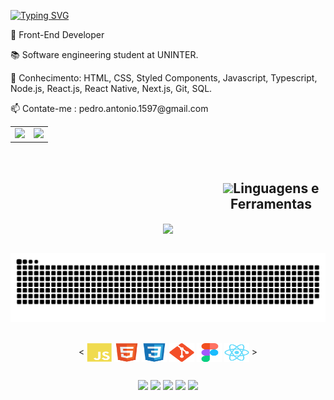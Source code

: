 [![Typing SVG](https://readme-typing-svg.herokuapp.com?color=FFF&lines=Opaa%2C+eae+Pedro+Antonny+aqui!+👋)](https://git.io/typing-svg)

<div>
 <p text-align="left">🔭 Front-End Developer</p>
 <p>📚 Software engineering student at UNINTER.</p>
 <p>🌱 Conhecimento: HTML, CSS, Styled Components, Javascript, Typescript, Node.js, React.js, React Native, Next.js, Git, SQL.</p>
 <p>📫 Contate-me : pedro.antonio.1597@gmail.com</p>
</div>

 <table>
  <tr>
    <td>
      <img height="180em" src="https://github-readme-stats.vercel.app/api?username=PedroAntonny&show_icons=true&theme=tokyonight&count_private=true"/>
    </td>
    <td>
      <img height="180em" src="https://github-readme-stats.vercel.app/api/top-langs/?username=PedroAntonny&layout=compact&langs_count=7&theme=tokyonight"/>
    </td>
  </tr>
</table>


</div>
 
<div align='center' style="display: inline_block align: center">
 <br/>
 <h2 style="margin-left: 330px"><img width="36" src="https://media1.giphy.com/media/IauL6LvGNlT3ffhcqq/giphy.gif">Linguagens e Ferramentas</h2>
<div style="display: inline_block" align="center">
<img align="center" src="https://skillicons.dev/icons?i=linux,powershell,git,vscode,javascript,typescript,css,html,react,nextjs,nodejs,styledcomponents,vercel,bash,github,redux,vite,ai,ps,pr,mysql,figma,xd,maven" />
  
<br/>
<br/>

![Snake animation](https://github.com/brunorafaeI/brunorafaeI/blob/output/github-contribution-grid-snake.svg)

 <br>
<
  <img align="center" alt="Ph-Js" height="30" width="40" src="https://raw.githubusercontent.com/devicons/devicon/master/icons/javascript/javascript-plain.svg">
  <img align="center" alt="Ph-HTML" height="30" width="40" src="https://raw.githubusercontent.com/devicons/devicon/master/icons/html5/html5-original.svg">
  <img align="center" alt="Ph-CSS" height="30" width="40" src="https://raw.githubusercontent.com/devicons/devicon/master/icons/css3/css3-original.svg">
  <img align="center" alt="Ph-Git" height="30" width="40" src="https://raw.githubusercontent.com/devicons/devicon/master/icons/git/git-original.svg">
  <img align="center" alt="Ph-Figma" height="30" width="40" src="https://raw.githubusercontent.com/devicons/devicon/master/icons/figma/figma-original.svg">
  <img align="center" alt="Ph-React" height="30" width="40" src="https://raw.githubusercontent.com/devicons/devicon/master/icons/react/react-original.svg"> >
  <img align="right" alt="" src="">
</div>
 
  ##
 
<div align="center">
 
  <a href="https://www.youtube.com/channel/UCUa_Um_p-EC4JHXWFunEjjA" target="_blank"><img src="https://img.shields.io/badge/YouTube-FF0000?style=for-the-badge&logo=youtube&logoColor=white" target="_blank"></a>
  <a href="https://www.instagram.com/peh.antonny/" target="_blank"><img src="https://img.shields.io/badge/-Instagram-%23E4405F?style=for-the-badge&logo=instagram&logoColor=white" target="_blank"></a>
 	<a href="https://www.twitch.tv/sagatyofdarkxd" target="_blank"><img src="https://img.shields.io/badge/Twitch-9146FF?style=for-the-badge&logo=twitch&logoColor=white" target="_blank"></a>
  <a href = "mailto:pedro.antonio.1597@gmail.com"><img src="https://img.shields.io/badge/Gmail-D14836?style=for-the-badge&logo=gmail&logoColor=white" target="_blank"></a>
  <a href="https://www.linkedin.com/in/pedro-antonio-5853832b0/" target="_blank"><img src="https://img.shields.io/badge/-LinkedIn-%230077B5?style=for-the-badge&logo=linkedin&logoColor=white" target="_blank"></a> 
 
</div>
